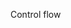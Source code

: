 <span id="title">Control flow</span>

<div id="body">

<include src="branching/unit-inParent-asPanel.md" boilerplate />
<include src="methods/unit-inParent-asPanel.md" boilerplate />
<include src="loops/unit-inParent-asPanel.md" boilerplate />

</div>
